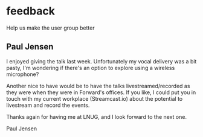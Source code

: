 feedback
========

Help us make the user group better

Paul Jensen
-----------

I enjoyed giving the talk last week. Unfortunately my vocal delivery was a bit pasty, I'm wondering if there's an option to explore using a wireless microphone?

Another nice to have would be to have the talks livestreamed/recorded as they were when they were in Forward's offices. If you like, I could put you in touch with my current workplace (Streamcast.io) about the potential to livestream and record the events.

Thanks again for having me at LNUG, and I look forward to the next one.

Paul Jensen
